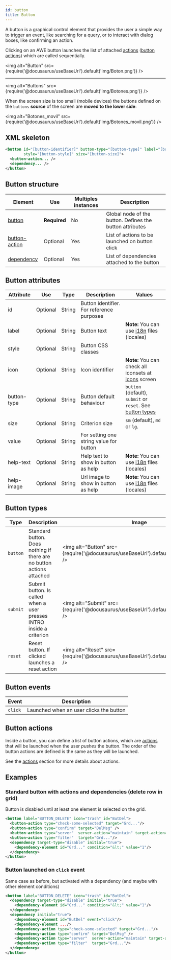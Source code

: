 ```yaml
---
id: button
title: Button
---
```


A button is a graphical control element that provides the user a simple way to trigger an event, like searching for a query, or to interact with dialog boxes, like confirming an action.

Clicking on an AWE button launches the list of attached [actions](actions.md) ([button actions](#button-actions)) which are called sequentially.

<img alt="Button" src={require('@docusaurus/useBaseUrl').default('img/Boton.png')} />

---

<img alt="Buttons" src={require('@docusaurus/useBaseUrl').default('img/Botones.png')} />


When the screen size is too small (mobile devices) the buttons defined on the `buttons` **source** of the screen are **moved to the lower side**:

<img alt="Botones_movil" src={require('@docusaurus/useBaseUrl').default('img/Botones_movil.png')} />

## XML skeleton

```xml 
<button id="[button-identifier]" button-type="[button-type]" label="[button-label]" icon="[button-icon]" 
        style="[button-style]" size="[button-size]">
  <button-action... />
  <dependency... />
</button>
```

## Button structure

| Element     | Use      | Multiples instances    | Description                                        |
| ----------- | ---------|------------------------|----------------------------------------------------|
| [button](#button-attributes) | **Required** | No | Global node of the button. Defines the button attributes |
| [button-action](#button-actions) | Optional | Yes | List of actions to be launched on button click |
| [dependency](dependencies.md) | Optional | Yes | List of dependencies attached to the button |

## Button attributes

| Attribute   | Use      | Type   | Description                                | Values                                                                     |
|-------------|----------|--------|--------------------------------------------|----------------------------------------------------------------------------|
| id          | Optional | String | Button identifier. For reference purposes  |                                                                            |
| label       | Optional | String | Button text                                | **Note:** You can use [i18n](i18n-internationalization.md) files (locales) |
| style       | Optional | String | Button CSS classes                         |                                                                            |
| icon        | Optional | String | Icon identifier                            | **Note:** You can check all iconsets at [icons](icons.md) screen           |
| button-type | Optional | String | Button default behaviour                   | `button` (default), `submit` or `reset`. See [button types](#button-types) |
| size        | Optional | String | Criterion size                             | `sm` (default), `md` or `lg`.                                              |
| value       | Optional | String | For setting one string value for button    |                                                                            |
| help-text   | Optional | String | Help text to show in button as help        | **Note:** You can use [i18n](i18n-internationalization.md) files (locales) |
| help-image  | Optional | String | Url image to show in button as help        | **Note:** You can use [i18n](i18n-internationalization.md) files (locales) |

## Button types

| Type     | Description                                                           | Image                                                                                  |
|----------|-----------------------------------------------------------------------|----------------------------------------------------------------------------------------|
| `button` | Standard button. Does nothing if there are no button actions attached | <img alt="Button" src={require('@docusaurus/useBaseUrl').default('img/Button.png')} /> |
| `submit` | Submit button. Is called when a user presses INTRO inside a criterion | <img alt="Submit" src={require('@docusaurus/useBaseUrl').default('img/Submit.png')} /> |
| `reset`  | Reset button. If clicked launches a reset action                      | <img alt="Reset" src={require('@docusaurus/useBaseUrl').default('img/Reset.png')} />   |

## Button events

| Event   | Description                             |
|---------|-----------------------------------------|
| `click` | Launched when an user clicks the button |

## Button actions

Inside a button, you can define a list of button actions, which are [actions](actions.md) that will be launched when the user *pushes* the button. The order of the button actions are defined is the same as they will be launched.

See the [actions](actions.md) section for more details about actions.

## Examples

### Standard button with actions and dependencies (delete row in grid)

Button is disabled until at least one element is selected on the grid.

```xml 
<button label="BUTTON_DELETE" icon="trash" id="ButDel">
  <button-action type="check-some-selected" target="Grd..."/>
  <button-action type="confirm" target="DelMsg" />
  <button-action type="server"  server-action="maintain" target-action="...Del"/>
  <button-action type="filter"  target="Grd..."/>
  <dependency target-type="disable" initial="true">
    <dependency-element id="Grd..." condition="&lt;" value="1"/>
  </dependency>
</button>
```

### Button launched on `click` event

Same case as before, but activated with a dependency (and maybe with other element conditions)

```xml 
<button label="BUTTON_DELETE" icon="trash" id="ButDel">
  <dependency target-type="disable" initial="true">
    <dependency-element id="Grd..." condition="&lt;" value="1"/>
  </dependency>
  <dependency initial="true">
    <dependency-element id="ButDel" event="click"/>
    <dependency-element .../>
    <dependency-action type="check-some-selected" target="Grd..."/>
    <dependency-action type="confirm" target="DelMsg" />
    <dependency-action type="server"  server-action="maintain" target-action="...Del"/>
    <dependency-action type="filter"  target="Grd..."/>
  </dependency>
</button>
```
